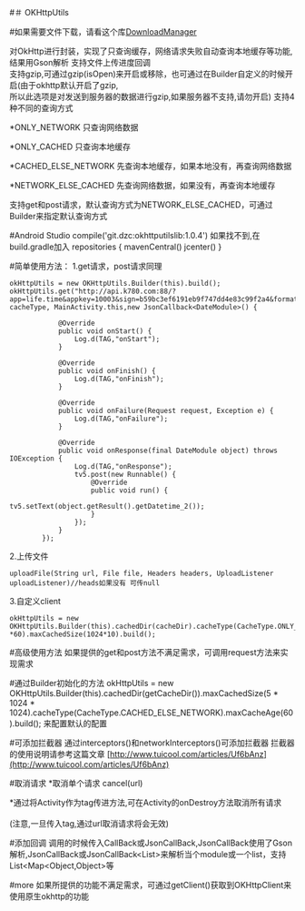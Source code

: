 #＃ OKHttpUtils

#如果需要文件下载，请看这个库[DownloadManager](https://github.com/duzechao/DownloadManager)

对OkHttp进行封装，实现了只查询缓存，网络请求失败自动查询本地缓存等功能,结果用Gson解析
支持文件上传进度回调
<br/>支持gzip,可通过gzip(isOpen)来开启或移除，也可通过在Builder自定义的时候开启(由于okhttp默认开启了gzip,
<br/>所以此选项是对发送到服务器的数据进行gzip,如果服务器不支持,请勿开启)
支持4种不同的查询方式

*ONLY_NETWORK  只查询网络数据

*ONLY_CACHED   只查询本地缓存

*CACHED_ELSE_NETWORK  先查询本地缓存，如果本地没有，再查询网络数据

*NETWORK_ELSE_CACHED  先查询网络数据，如果没有，再查询本地缓存

支持get和post请求，默认查询方式为NETWORK_ELSE_CACHED，可通过Builder来指定默认查询方式

#Android Studio
compile('git.dzc:okhttputilslib:1.0.4')
如果找不到,在build.gradle加入
repositories {
    mavenCentral()
    jcenter()
}


#简单使用方法：
 1.get请求，post请求同理

    okHttpUtils = new OKHttpUtils.Builder(this).build();
    okHttpUtils.get("http://api.k780.com:88/?app=life.time&appkey=10003&sign=b59bc3ef6191eb9f747dd4e83c99f2a4&format=json", cacheType, MainActivity.this,new JsonCallback<DateModule>() {
    
                @Override
                public void onStart() {
                    Log.d(TAG,"onStart");
                }
    
                @Override
                public void onFinish() {
                    Log.d(TAG,"onFinish");
                }
    
                @Override
                public void onFailure(Request request, Exception e) {
                    Log.d(TAG,"onFailure");
                }
    
                @Override
                public void onResponse(final DateModule object) throws IOException {
                    Log.d(TAG,"onResponse");
                    tv5.post(new Runnable() {
                        @Override
                        public void run() {
                            tv5.setText(object.getResult().getDatetime_2());
                        }
                    });
                }
            });
 2.上传文件
    
    uploadFile(String url, File file, Headers headers, UploadListener uploadListener)//heads如果没有 可传null
    
 3.自定义client
    
    okHttpUtils = new OKHttpUtils.Builder(this).cachedDir(cacheDir).cacheType(CacheType.ONLY_NETWORK).gzip(true).maxCacheAge(60 *60).maxCachedSize(1024*10).build();

    
#高级使用方法
如果提供的get和post方法不满足需求，可调用request方法来实现需求

#通过Builder初始化的方法
    okHttpUtils = new OKHttpUtils.Builder(this).cachedDir(getCacheDir()).maxCachedSize(5 * 1024 * 1024).cacheType(CacheType.CACHED_ELSE_NETWORK).maxCacheAge(60).build();
来配置默认的配置


#可添加拦截器
通过interceptors()和networkInterceptors()可添加拦截器
拦截器的使用说明请参考这篇文章 [http://www.tuicool.com/articles/Uf6bAnz](http://www.tuicool.com/articles/Uf6bAnz)

#取消请求
*取消单个请求 cancel(url)

*通过将Activity作为tag传进方法,可在Activity的onDestroy方法取消所有请求
<br/><br/>(注意,一旦传入tag,通过url取消请求将会无效)

#添加回调
    调用的时候传入CallBack或JsonCallBack,JsonCallBack使用了Gson解析,JsonCallBack<DateModule>或JsonCallBack<List<DateModule>>来解析当个module或一个list，支持List<Map<Object,Object>等

#more
如果所提供的功能不满足需求，可通过getClient()获取到OKHttpClient来使用原生okhttp的功能

